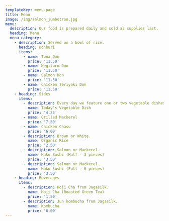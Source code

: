 ```yaml
---
templateKey: menu-page
title: Menu
image: /img/salmon_jumbotron.jpg
menu:
  description: Our food is prepared daily and sold as supplies last.
  heading: Menu
  menu_category:
    - description: Served on a bowl of rice.
      heading: Donburi
      items:
        - name: Tuna Don
          price: '11.50'
        - name: Negitoro Don
          price: '11.50'
        - name: Salmon Don
          price: '11.50'
        - name: Chicken Teriyaki Don
          price: '11.50'
    - heading: Sides
      items:
        - description: Every day we feature one or two vegetable dishes.
          name: Today's Vegetable Dish
          price: '4.25'
        - name: Grilled Mackerel
          price: '7.50'
        - name: Chicken Chasu
          price: '6.00'
        - description: Brown or White.
          name: Organic Rice
          price: '2.50'
        - description: Salmon or Mackerel.
          name: Hako Sushi (Half - 3 pieces)
          price: '3.50'
        - description: Salmon or Mackerel.
          name: Hako Sushi (Full - 6 pieces)
          price: '3.50'
    - heading: Beverages
      items:
        - description: Hoji Cha from Jagasilk.
          name: Hoji Cha (Roasted Green Tea)
          price: '1.50'
        - description: Jun kombucha from Jagasilk.
          name: Kombucha
          price: '6.00'
---
```


